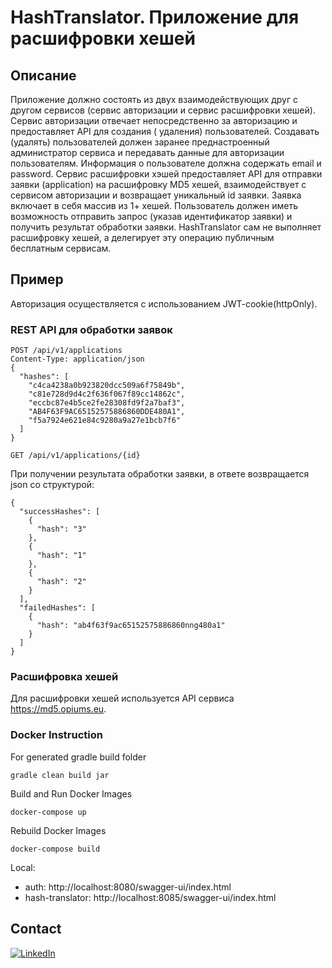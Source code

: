 # HashTranslator. Приложение для расшифровки хешей

## Описание

Приложение должно состоять из двух взаимодействующих друг с другом сервисов (сервис авторизации и
сервис расшифровки хешей).
Сервис авторизации отвечает непосредственно за авторизацию и предоставляет API для создания (
удаления) пользователей.
Создавать (удалять) пользователей должен заранее преднастроенный администратор сервиса и передавать
данные для авторизации пользователям.
Информация о пользователе должна содержать email и password.
Сервис расшифровки хэшей предоставляет API для отправки заявки (application) на расшифровку MD5
хешей, взаимодействует с сервисом авторизации и возвращает уникальный id заявки.
Заявка включает в себя массив из 1+ хешей.
Пользователь должен иметь возможность отправить запрос (указав идентификатор заявки) и получить
результат обработки заявки.
HashTranslator сам не выполняет расшифровку хешей, а делегирует эту операцию публичным бесплатным
сервисам.

## Пример
Авторизация осуществляется с использованием JWT-cookie(httpOnly).
### REST API для обработки заявок

```http applications request
POST /api/v1/applications
Content-Type: application/json
{
  "hashes": [
    "c4ca4238a0b923820dcc509a6f75849b",
    "c81e728d9d4c2f636f067f89cc14862c",
    "eccbc87e4b5ce2fe28308fd9f2a7baf3",
    "AB4F63F9AC65152575886860DDE480A1",
    "f5a7924e621e84c9280a9a27e1bcb7f6"
  ]
}
```

```http applications result request
GET /api/v1/applications/{id}
```

При получении результата обработки заявки, в ответе возвращается json со структурой:

```
{
  "successHashes": [
    {
      "hash": "3"
    },
    {
      "hash": "1"
    },
    {
      "hash": "2"
    }
  ],
  "failedHashes": [
    {
      "hash": "ab4f63f9ac65152575886860nng480a1"
    }
  ]
}
```

### Расшифровка хешей

Для расшифровки хешей используется API сервиса https://md5.opiums.eu.

### Docker Instruction

For generated gradle build folder

````
gradle clean build jar
````

Build and Run Docker Images

````
docker-compose up
````

Rebuild Docker Images

````
docker-compose build
````

Local:

+ auth: http://localhost:8080/swagger-ui/index.html
+ hash-translator: http://localhost:8085/swagger-ui/index.html

## Contact

[![LinkedIn][linkedin-shield]][linkedin-url]

<!-- MARKDOWN LINKS & IMAGES -->

[linkedin-shield]: https://img.shields.io/badge/-LinkedIn-black.svg?style=for-the-badge&logo=linkedin&colorB=555

[linkedin-url]: https://www.linkedin.com/in/kkarpekina